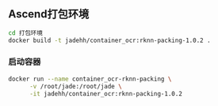 
## Ascend打包环境

```bash
cd 打包环境
docker build -t jadehh/container_ocr:rknn-packing-1.0.2 .
```

### 启动容器

```bash
docker run --name container_ocr-rknn-packing \
      -v /root/jade:/root/jade \
      -it jadehh/container_ocr:rknn-packing-1.0.2
```